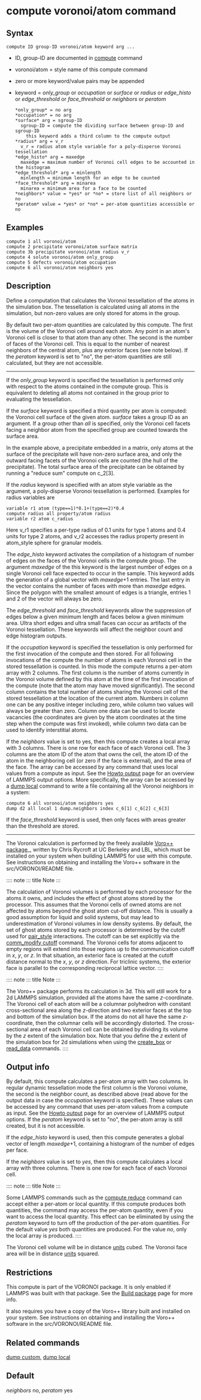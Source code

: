 # compute voronoi/atom command

## Syntax

``` LAMMPS
compute ID group-ID voronoi/atom keyword arg ...
```

-   ID, group-ID are documented in [compute](compute) command

-   voronoi/atom = style name of this compute command

-   zero or more keyword/value pairs may be appended

-   keyword = *only_group* or *occupation* or *surface* or *radius* or
    *edge_histo* or *edge_threshold* or *face_threshold* or *neighbors*
    or *peratom*

        *only_group* = no arg
        *occupation* = no arg
        *surface* arg = sgroup-ID
          sgroup-ID = compute the dividing surface between group-ID and sgroup-ID
            this keyword adds a third column to the compute output
        *radius* arg = v_r
          v_r = radius atom style variable for a poly-disperse Voronoi tessellation
        *edge_histo* arg = maxedge
          maxedge = maximum number of Voronoi cell edges to be accounted in the histogram
        *edge_threshold* arg = minlength
          minlength = minimum length for an edge to be counted
        *face_threshold* arg = minarea
          minarea = minimum area for a face to be counted
        *neighbors* value = *yes* or *no* = store list of all neighbors or no
        *peratom* value = *yes* or *no* = per-atom quantities accessible or no

## Examples

``` LAMMPS
compute 1 all voronoi/atom
compute 2 precipitate voronoi/atom surface matrix
compute 3b precipitate voronoi/atom radius v_r
compute 4 solute voronoi/atom only_group
compute 5 defects voronoi/atom occupation
compute 6 all voronoi/atom neighbors yes
```

## Description

Define a computation that calculates the Voronoi tessellation of the
atoms in the simulation box. The tessellation is calculated using all
atoms in the simulation, but non-zero values are only stored for atoms
in the group.

By default two per-atom quantities are calculated by this compute. The
first is the volume of the Voronoi cell around each atom. Any point in
an atom\'s Voronoi cell is closer to that atom than any other. The
second is the number of faces of the Voronoi cell. This is equal to the
number of nearest neighbors of the central atom, plus any exterior faces
(see note below). If the *peratom* keyword is set to \"no\", the
per-atom quantities are still calculated, but they are not accessible.

------------------------------------------------------------------------

If the *only_group* keyword is specified the tessellation is performed
only with respect to the atoms contained in the compute group. This is
equivalent to deleting all atoms not contained in the group prior to
evaluating the tessellation.

If the *surface* keyword is specified a third quantity per atom is
computed: the Voronoi cell surface of the given atom. *surface* takes a
group ID as an argument. If a group other than *all* is specified, only
the Voronoi cell facets facing a neighbor atom from the specified group
are counted towards the surface area.

In the example above, a precipitate embedded in a matrix, only atoms at
the surface of the precipitate will have non-zero surface area, and only
the outward facing facets of the Voronoi cells are counted (the hull of
the precipitate). The total surface area of the precipitate can be
obtained by running a \"reduce sum\" compute on c_2\[3\].

If the *radius* keyword is specified with an atom style variable as the
argument, a poly-disperse Voronoi tessellation is performed. Examples
for radius variables are

``` LAMMPS
variable r1 atom (type==1)*0.1+(type==2)*0.4
compute radius all property/atom radius
variable r2 atom c_radius
```

Here v_r1 specifies a per-type radius of 0.1 units for type 1 atoms and
0.4 units for type 2 atoms, and v_r2 accesses the radius property
present in atom_style sphere for granular models.

The *edge_histo* keyword activates the compilation of a histogram of
number of edges on the faces of the Voronoi cells in the compute group.
The argument *maxedge* of the this keyword is the largest number of
edges on a single Voronoi cell face expected to occur in the sample.
This keyword adds the generation of a global vector with *maxedge*+1
entries. The last entry in the vector contains the number of faces with
more than *maxedge* edges. Since the polygon with the smallest amount of
edges is a triangle, entries 1 and 2 of the vector will always be zero.

The *edge_threshold* and *face_threshold* keywords allow the suppression
of edges below a given minimum length and faces below a given minimum
area. Ultra short edges and ultra small faces can occur as artifacts of
the Voronoi tessellation. These keywords will affect the neighbor count
and edge histogram outputs.

If the *occupation* keyword is specified the tessellation is only
performed for the first invocation of the compute and then stored. For
all following invocations of the compute the number of atoms in each
Voronoi cell in the stored tessellation is counted. In this mode the
compute returns a per-atom array with 2 columns. The first column is the
number of atoms currently in the Voronoi volume defined by this atom at
the time of the first invocation of the compute (note that the atom may
have moved significantly). The second column contains the total number
of atoms sharing the Voronoi cell of the stored tessellation at the
location of the current atom. Numbers in column one can be any positive
integer including zero, while column two values will always be greater
than zero. Column one data can be used to locate vacancies (the
coordinates are given by the atom coordinates at the time step when the
compute was first invoked), while column two data can be used to
identify interstitial atoms.

If the *neighbors* value is set to yes, then this compute creates a
local array with 3 columns. There is one row for each face of each
Voronoi cell. The 3 columns are the atom ID of the atom that owns the
cell, the atom ID of the atom in the neighboring cell (or zero if the
face is external), and the area of the face. The array can be accessed
by any command that uses local values from a compute as input. See the
[Howto output](Howto_output) page for an overview of LAMMPS output
options. More specifically, the array can be accessed by a [dump
local](dump) command to write a file containing all the Voronoi
neighbors in a system:

``` LAMMPS
compute 6 all voronoi/atom neighbors yes
dump d2 all local 1 dump.neighbors index c_6[1] c_6[2] c_6[3]
```

If the *face_threshold* keyword is used, then only faces with areas
greater than the threshold are stored.

------------------------------------------------------------------------

The Voronoi calculation is performed by the freely available [Voro++
package](https://math.lbl.gov/voro++/)\_, written by Chris Rycroft at UC
Berkeley and LBL, which must be installed on your system when building
LAMMPS for use with this compute. See instructions on obtaining and
installing the Voro++ software in the src/VORONOI/README file.

:::: note
::: title
Note
:::

The calculation of Voronoi volumes is performed by each processor for
the atoms it owns, and includes the effect of ghost atoms stored by the
processor. This assumes that the Voronoi cells of owned atoms are not
affected by atoms beyond the ghost atom cut-off distance. This is
usually a good assumption for liquid and solid systems, but may lead to
underestimation of Voronoi volumes in low density systems. By default,
the set of ghost atoms stored by each processor is determined by the
cutoff used for [pair_style](pair_style) interactions. The cutoff can be
set explicitly via the [comm_modify cutoff](comm_modify) command. The
Voronoi cells for atoms adjacent to empty regions will extend into those
regions up to the communication cutoff in $x$, $y$, or $z$. In that
situation, an exterior face is created at the cutoff distance normal to
the $x$, $y$, or $z$ direction. For triclinic systems, the exterior face
is parallel to the corresponding reciprocal lattice vector.
::::

:::: note
::: title
Note
:::

The Voro++ package performs its calculation in 3d. This will still work
for a 2d LAMMPS simulation, provided all the atoms have the same
$z$-coordinate. The Voronoi cell of each atom will be a columnar
polyhedron with constant cross-sectional area along the $z$-direction
and two exterior faces at the top and bottom of the simulation box. If
the atoms do not all have the same $z$-coordinate, then the columnar
cells will be accordingly distorted. The cross-sectional area of each
Voronoi cell can be obtained by dividing its volume by the $z$ extent of
the simulation box. Note that you define the $z$ extent of the
simulation box for 2d simulations when using the
[create_box](create_box) or [read_data](read_data) commands.
::::

## Output info

By default, this compute calculates a per-atom array with two columns.
In regular dynamic tessellation mode the first column is the Voronoi
volume, the second is the neighbor count, as described above (read above
for the output data in case the *occupation* keyword is specified).
These values can be accessed by any command that uses per-atom values
from a compute as input. See the [Howto output](Howto_output) page for
an overview of LAMMPS output options. If the *peratom* keyword is set to
\"no\", the per-atom array is still created, but it is not accessible.

If the *edge_histo* keyword is used, then this compute generates a
global vector of length *maxedge*+1, containing a histogram of the
number of edges per face.

If the *neighbors* value is set to *yes*, then this compute calculates a
local array with three columns. There is one row for each face of each
Voronoi cell.

:::: note
::: title
Note
:::

Some LAMMPS commands such as the [compute reduce](compute_reduce)
command can accept either a per-atom or local quantity. If this compute
produces both quantities, the command may access the per-atom quantity,
even if you want to access the local quantity. This effect can be
eliminated by using the *peratom* keyword to turn off the production of
the per-atom quantities. For the default value *yes* both quantities are
produced. For the value *no*, only the local array is produced.
::::

The Voronoi cell volume will be in distance [units](units) cubed. The
Voronoi face area will be in distance [units](units) squared.

## Restrictions

This compute is part of the VORONOI package. It is only enabled if
LAMMPS was built with that package. See the [Build
package](Build_package) page for more info.

It also requires you have a copy of the Voro++ library built and
installed on your system. See instructions on obtaining and installing
the Voro++ software in the src/VORONOI/README file.

## Related commands

[dump custom](dump), [dump local](dump)

## Default

*neighbors* no, *peratom* yes
